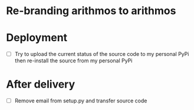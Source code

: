 # Re-branding arithmos to arithmos

# Deployment 
* [ ] Try to upload the current status of the source code to my personal PyPi then re-install the source from my personal PyPi



# After delivery 
* [ ] Remove email from setup.py and transfer source code 
